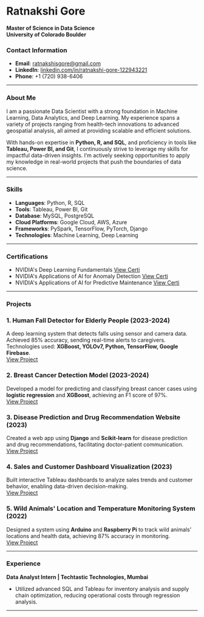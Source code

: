 # Ratnakshi Gore  
**Master of Science in Data Science**                                             
**University of Colorado Boulder**  

### Contact Information  
- **Email**: [ratnakshisgore@gmail.com](mailto:ratnakshisgore@gmail.com)  
- **LinkedIn**: [linkedin.com/in/ratnakshi-gore-122943221](https://linkedin.com/in/ratnakshi-gore-122943221)  
- **Phone**: +1 (720) 938-6406  

---

### About Me  
I am a passionate Data Scientist with a strong foundation in Machine Learning, Data Analytics, and Deep Learning. My experience spans a variety of projects ranging from health-tech innovations to advanced geospatial analysis, all aimed at providing scalable and efficient solutions.

With hands-on expertise in **Python, R, and SQL**, and proficiency in tools like **Tableau, Power BI, and Git**, I continuously strive to leverage my skills for impactful data-driven insights. I’m actively seeking opportunities to apply my knowledge in real-world projects that push the boundaries of data science.

---

### Skills  
- **Languages**: Python, R, SQL  
- **Tools**: Tableau, Power BI, Git  
- **Database**: MySQL, PostgreSQL  
- **Cloud Platforms**: Google Cloud, AWS, Azure  
- **Frameworks**: PySpark, TensorFlow, PyTorch, Django  
- **Technologies**: Machine Learning, Deep Learning  

---

### Certifications  
- NVIDIA's Deep Learning Fundamentals  [View Certi](https://courses.nvidia.com/certificates/289f5a0ba3f2451bb6640876444c0140/)
- NVIDIA's Applications of AI for Anomaly Detection    [View Certi](https://courses.nvidia.com/certificates/0f891034dbd1482480f7edfec0ea07ac/)
- NVIDIA's Applications of AI for Predictive Maintenance    [View Certi](https://courses.nvidia.com/certificates/bac5f95f2a644b1db3cb380acafcab16/)

---

### Projects

### 1. **Human Fall Detector for Elderly People** (2023-2024)  
A deep learning system that detects falls using sensor and camera data. Achieved 85% accuracy, sending real-time alerts to caregivers.  
Technologies used: **XGBoost, YOLOv7, Python, TensorFlow, Google Firebase**.  
[View Project](#)

### 2. **Breast Cancer Detection Model** (2023-2024)  
Developed a model for predicting and classifying breast cancer cases using **logistic regression** and **XGBoost**, achieving an F1 score of 97%.  
[View Project](#)

### 3. **Disease Prediction and Drug Recommendation Website** (2023)  
Created a web app using **Django** and **Scikit-learn** for disease prediction and drug recommendations, facilitating doctor-patient communication.  
[View Project](#)

### 4. **Sales and Customer Dashboard Visualization** (2023)  
Built interactive Tableau dashboards to analyze sales trends and customer behavior, enabling data-driven decision-making.  
[View Project](#)

### 5. **Wild Animals' Location and Temperature Monitoring System** (2022)  
Designed a system using **Arduino** and **Raspberry Pi** to track wild animals’ locations and health data, achieving 87% accuracy in monitoring.  
[View Project](#)

---

### Experience  
**Data Analyst Intern | Techtastic Technologies, Mumbai**  
- Utilized advanced SQL and Tableau for inventory analysis and supply chain optimization, reducing operational costs through regression analysis.

---


